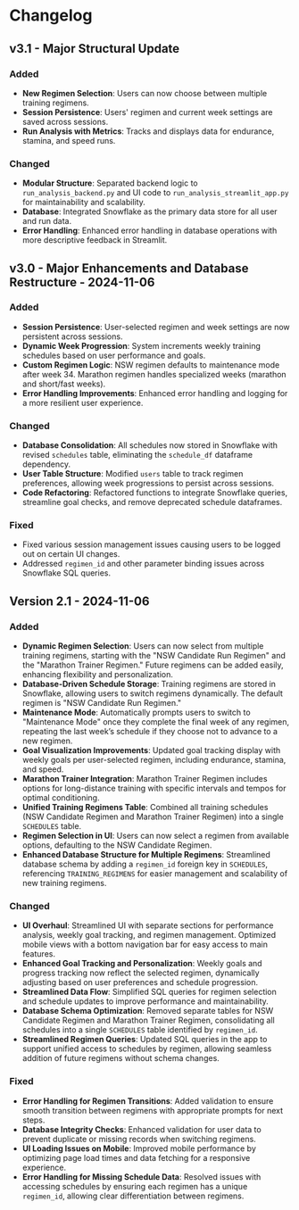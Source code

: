 # Changelog



## v3.1 - Major Structural Update

### Added
- **New Regimen Selection**: Users can now choose between multiple training regimens.
- **Session Persistence**: Users' regimen and current week settings are saved across sessions.
- **Run Analysis with Metrics**: Tracks and displays data for endurance, stamina, and speed runs.

### Changed
- **Modular Structure**: Separated backend logic to `run_analysis_backend.py` and UI code to `run_analysis_streamlit_app.py` for maintainability and scalability.
- **Database**: Integrated Snowflake as the primary data store for all user and run data.
- **Error Handling**: Enhanced error handling in database operations with more descriptive feedback in Streamlit.

## v3.0 - Major Enhancements and Database Restructure - 2024-11-06

### Added
- **Session Persistence**: User-selected regimen and week settings are now persistent across sessions.
- **Dynamic Week Progression**: System increments weekly training schedules based on user performance and goals.
- **Custom Regimen Logic**: NSW regimen defaults to maintenance mode after week 34. Marathon regimen handles specialized weeks (marathon and short/fast weeks).
- **Error Handling Improvements**: Enhanced error handling and logging for a more resilient user experience.

### Changed
- **Database Consolidation**: All schedules now stored in Snowflake with revised `schedules` table, eliminating the `schedule_df` dataframe dependency.
- **User Table Structure**: Modified `users` table to track regimen preferences, allowing week progressions to persist across sessions.
- **Code Refactoring**: Refactored functions to integrate Snowflake queries, streamline goal checks, and remove deprecated schedule dataframes.

### Fixed
- Fixed various session management issues causing users to be logged out on certain UI changes.
- Addressed `regimen_id` and other parameter binding issues across Snowflake SQL queries.

## Version 2.1 - 2024-11-06

### Added
- **Dynamic Regimen Selection**: Users can now select from multiple training regimens, starting with the "NSW Candidate Run Regimen" and the "Marathon Trainer Regimen." Future regimens can be added easily, enhancing flexibility and personalization.
- **Database-Driven Schedule Storage**: Training regimens are stored in Snowflake, allowing users to switch regimens dynamically. The default regimen is "NSW Candidate Run Regimen."
- **Maintenance Mode**: Automatically prompts users to switch to "Maintenance Mode" once they complete the final week of any regimen, repeating the last week’s schedule if they choose not to advance to a new regimen.
- **Goal Visualization Improvements**: Updated goal tracking display with weekly goals per user-selected regimen, including endurance, stamina, and speed.
- **Marathon Trainer Integration**: Marathon Trainer Regimen includes options for long-distance training with specific intervals and tempos for optimal conditioning.
- **Unified Training Regimens Table**: Combined all training schedules (NSW Candidate Regimen and Marathon Trainer Regimen) into a single `SCHEDULES` table.
- **Regimen Selection in UI**: Users can now select a regimen from available options, defaulting to the NSW Candidate Regimen.
- **Enhanced Database Structure for Multiple Regimens**: Streamlined database schema by adding a `regimen_id` foreign key in `SCHEDULES`, referencing `TRAINING_REGIMENS` for easier management and scalability of new training regimens.


### Changed
- **UI Overhaul**: Streamlined UI with separate sections for performance analysis, weekly goal tracking, and regimen management. Optimized mobile views with a bottom navigation bar for easy access to main features.
- **Enhanced Goal Tracking and Personalization**: Weekly goals and progress tracking now reflect the selected regimen, dynamically adjusting based on user preferences and schedule progression.
- **Streamlined Data Flow**: Simplified SQL queries for regimen selection and schedule updates to improve performance and maintainability.
- **Database Schema Optimization**: Removed separate tables for NSW Candidate Regimen and Marathon Trainer Regimen, consolidating all schedules into a single `SCHEDULES` table identified by `regimen_id`.
- **Streamlined Regimen Queries**: Updated SQL queries in the app to support unified access to schedules by regimen, allowing seamless addition of future regimens without schema changes.


### Fixed
- **Error Handling for Regimen Transitions**: Added validation to ensure smooth transition between regimens with appropriate prompts for next steps.
- **Database Integrity Checks**: Enhanced validation for user data to prevent duplicate or missing records when switching regimens.
- **UI Loading Issues on Mobile**: Improved mobile performance by optimizing page load times and data fetching for a responsive experience.
- **Error Handling for Missing Schedule Data**: Resolved issues with accessing schedules by ensuring each regimen has a unique `regimen_id`, allowing clear differentiation between regimens.
